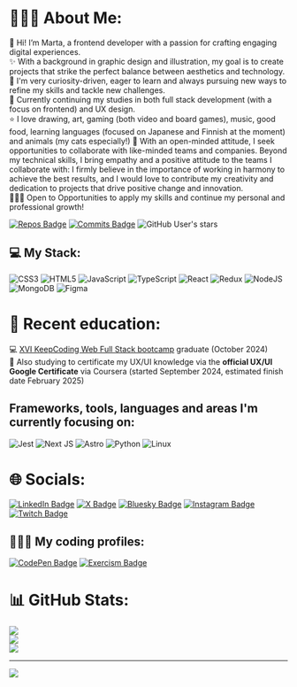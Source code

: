 # 👩🏻‍💻 About Me:
👋 Hi! I’m Marta, a frontend developer with a passion for crafting engaging digital experiences.  
✨ With a background in graphic design and illustration, my goal is to create projects that strike the perfect balance between aesthetics and technology.  
👀 I'm very curiosity-driven, eager to learn and always pursuing new ways to refine my skills and tackle new challenges.   
🌱 Currently continuing my studies in both full stack development (with a focus on frontend) and UX design.  
⭐ I love drawing, art, gaming (both video and board games), music, good food, learning languages (focused on Japanese and Finnish at the moment) and animals (my cats especially!)
💜 With an open-minded attitude, I seek opportunities to collaborate with like-minded teams and companies. Beyond my technical skills, I bring empathy and a positive attitude to the teams I collaborate with: I firmly believe in the importance of working in harmony to achieve the best results, and I would love to contribute my creativity and dedication to projects that drive positive change and innovation.  
🙋🏻‍♀️ Open to Opportunities to apply my skills and continue my personal and professional growth!  

[![Repos Badge](https://badges.pufler.dev/repos/marta-vilaseca)](https://badges.pufler.dev) [![Commits Badge](https://badges.pufler.dev/commits/monthly/marta-vilaseca)](https://badges.pufler.dev) ![GitHub User's stars](https://img.shields.io/github/stars/marta-vilaseca)

## 💻 My Stack:
![CSS3](https://img.shields.io/badge/css3-%231572B6.svg?style=for-the-badge&logo=css3&logoColor=white) ![HTML5](https://img.shields.io/badge/html5-%23E34F26.svg?style=for-the-badge&logo=html5&logoColor=white) ![JavaScript](https://img.shields.io/badge/javascript-%23323330.svg?style=for-the-badge&logo=javascript&logoColor=%23F7DF1E) ![TypeScript](https://img.shields.io/badge/typescript-%23007ACC.svg?style=for-the-badge&logo=typescript&logoColor=white) ![React](https://img.shields.io/badge/react-%2320232a.svg?style=for-the-badge&logo=react&logoColor=%2361DAFB) ![Redux](https://img.shields.io/badge/redux-%23593d88.svg?style=for-the-badge&logo=redux&logoColor=white) ![NodeJS](https://img.shields.io/badge/node.js-6DA55F?style=for-the-badge&logo=node.js&logoColor=white) ![MongoDB](https://img.shields.io/badge/MongoDB-%234ea94b.svg?style=for-the-badge&logo=mongodb&logoColor=white) ![Figma](https://img.shields.io/badge/figma-%23F24E1E.svg?style=for-the-badge&logo=figma&logoColor=white)

# 🌱 Recent education: 
💻 <a href="https://keepcoding.io/nuestros-bootcamps/full-stack-web-bootcamp/" target="_blank">XVI KeepCoding Web Full Stack bootcamp</a> graduate (October 2024)  
🎨 Also studying to certificate my UX/UI knowledge via the **official UX/UI Google Certificate** via Coursera (started September 2024, estimated finish date February 2025)  

## Frameworks, tools, languages and areas I'm currently focusing on:
![Jest](https://img.shields.io/badge/-jest-%23C21325?style=for-the-badge&logo=jest&logoColor=white) ![Next JS](https://img.shields.io/badge/Next-black?style=for-the-badge&logo=next.js&logoColor=white) ![Astro](https://img.shields.io/badge/astro-%232C2052.svg?style=for-the-badge&logo=astro&logoColor=white) ![Python](https://img.shields.io/badge/python-3670A0?style=for-the-badge&logo=python&logoColor=ffdd54) ![Linux](https://img.shields.io/badge/Linux-FCC624?style=for-the-badge&logo=linux&logoColor=black)

# 🌐 Socials:
[![LinkedIn Badge](https://img.shields.io/badge/LinkedIn-0A66C2?logo=linkedin&logoColor=fff&style=for-the-badge)](https://linkedin.com/in/martavilaseca) [![X Badge](https://img.shields.io/badge/X-000?logo=x&logoColor=fff&style=for-the-badge)](https://x.com/martavilaseca) [![Bluesky Badge](https://img.shields.io/badge/Bluesky-0285FF?logo=bluesky&logoColor=fff&style=for-the-badge)](https://bsky.app/profile/martavilaseca.bsky.social) [![Instagram Badge](https://img.shields.io/badge/Instagram-E4405F?logo=instagram&logoColor=fff&style=for-the-badge)](https://instagram.com/marta.codes) [![Twitch Badge](https://img.shields.io/badge/Twitch-9146FF?logo=twitch&logoColor=fff&style=for-the-badge)](https://twitch.tv/marta_dev) 

## 👩🏻‍💻 My coding profiles:
[![CodePen Badge](https://img.shields.io/badge/CodePen-000?logo=codepen&logoColor=fff&style=for-the-badge)](https://codepen.io/martavilaseca) [![Exercism Badge](https://img.shields.io/badge/Exercism-009CAB?logo=exercism&logoColor=fff&style=for-the-badge)](https://exercism.org/profiles/martavilaseca)


# 📊 GitHub Stats:
![](https://github-readme-stats.vercel.app/api?username=marta-vilaseca&theme=vision-friendly-dark&hide_border=false&include_all_commits=false&count_private=false)<br/>
![](https://github-readme-streak-stats.herokuapp.com/?user=marta-vilaseca&theme=vision-friendly-dark&hide_border=false)<br/>
![](https://github-readme-stats.vercel.app/api/top-langs/?username=marta-vilaseca&theme=vision-friendly-dark&hide_border=false&include_all_commits=false&count_private=false&layout=compact)

---
[![](https://visitcount.itsvg.in/api?id=marta-vilaseca&icon=0&color=0)](https://visitcount.itsvg.in)

<!-- Proudly created with GPRM ( https://gprm.itsvg.in ) -->
